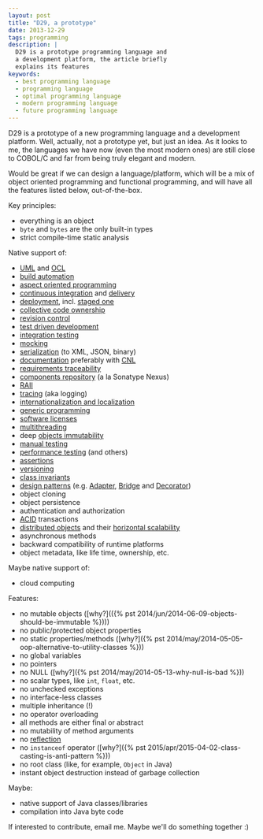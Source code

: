```yaml
---
layout: post
title: "D29, a prototype"
date: 2013-12-29
tags: programming
description: |
  D29 is a prototype programming language and
  a development platform, the article briefly
  explains its features
keywords:
  - best programming language
  - programming language
  - optimal programming language
  - modern programming language
  - future programming language
---
```


D29 is a prototype of a new programming language and a development platform.
Well, actually, not a prototype yet, but just an idea. As it looks to me,
the languages we have now (even the most modern ones) are still close to COBOL/C
and far from being truly elegant and modern.

Would be great if we can design a language/platform, which will be
a mix of object oriented programming and functional programming, and will
have all the features listed below, out-of-the-box.

<!--more-->

Key principles:

 * everything is an object
 * `byte` and `bytes` are the only built-in types
 * strict compile-time static analysis

Native support of:

 * [UML](http://en.wikipedia.org/wiki/Unified_Modeling_Language) and [OCL](http://en.wikipedia.org/wiki/Object_Constraint_Language)
 * [build automation](http://en.wikipedia.org/wiki/Build_automation)
 * [aspect oriented programming](http://en.wikipedia.org/wiki/Aspect-oriented_programming)
 * [continuous integration](http://en.wikipedia.org/wiki/Continuous_integration) and [delivery](http://en.wikipedia.org/wiki/Continuous_delivery)
 * [deployment](http://en.wikipedia.org/wiki/Software_deployment), incl. [staged one](http://en.wikipedia.org/wiki/Staging_site)
 * [collective code ownership](http://www.martinfowler.com/bliki/CodeOwnership.html)
 * [revision control](http://en.wikipedia.org/wiki/Revision_control)
 * [test driven development](http://en.wikipedia.org/wiki/Test-driven_development)
 * [integration testing](http://en.wikipedia.org/wiki/Integration_testing)
 * [mocking](http://en.wikipedia.org/wiki/Mock_object)
 * [serialization](http://en.wikipedia.org/wiki/Serialization) (to XML, JSON, binary)
 * [documentation](http://en.wikipedia.org/wiki/Software_documentation) preferably with [CNL](http://en.wikipedia.org/wiki/Controlled_natural_language)
 * [requirements traceability](http://en.wikipedia.org/wiki/Requirements_traceability)
 * [components repository](http://en.wikipedia.org/wiki/Software_repository) (a la Sonatype Nexus)
 * [RAII](http://en.wikipedia.org/wiki/Resource_Acquisition_Is_Initialization)
 * [tracing](http://en.wikipedia.org/wiki/Tracing_%28software%29) (aka logging)
 * [internationalization and localization](http://en.wikipedia.org/wiki/Internationalization_and_localization)
 * [generic programming](http://en.wikipedia.org/wiki/Generic_programming)
 * [software licenses](http://en.wikipedia.org/wiki/Software_license)
 * [multithreading](http://en.wikipedia.org/wiki/Multithreading_%28computer_architecture%29)
 * deep [objects immutability](http://en.wikipedia.org/wiki/Immutable_object)
 * [manual testing](http://en.wikipedia.org/wiki/Manual_testing)
 * [performance testing](http://en.wikipedia.org/wiki/Software_performance_testing) (and others)
 * [assertions](http://en.wikipedia.org/wiki/Assertion_%28computing%29)
 * [versioning](http://en.wikipedia.org/wiki/Software_versioning)
 * [class invariants](http://en.wikipedia.org/wiki/Class_invariant)
 * [design patterns](http://en.wikipedia.org/wiki/Software_design_pattern) (e.g. [Adapter](http://en.wikipedia.org/wiki/Adapter_pattern), [Bridge](http://en.wikipedia.org/wiki/Bridge_pattern) and [Decorator](http://en.wikipedia.org/wiki/Decorator_pattern))
 * object cloning
 * object persistence
 * authentication and authorization
 * [ACID](http://en.wikipedia.org/wiki/ACID) transactions
 * [distributed objects](http://en.wikipedia.org/wiki/Distributed_object) and their [horizontal scalability](http://en.wikipedia.org/wiki/Scalability)
 * asynchronous methods
 * backward compatibility of runtime platforms
 * object metadata, like life time, ownership, etc.

Maybe native support of:

 * cloud computing

Features:

 * no mutable objects ([why?](({% pst 2014/jun/2014-06-09-objects-should-be-immutable %})))
 * no public/protected object properties
 * no static properties/methods ([why?]({% pst 2014/may/2014-05-05-oop-alternative-to-utility-classes %}))
 * no global variables
 * no pointers
 * no NULL ([why?]({% pst 2014/may/2014-05-13-why-null-is-bad %}))
 * no scalar types, like `int`, `float`, etc.
 * no unchecked exceptions
 * no interface-less classes
 * multiple inheritance (!)
 * no operator overloading
 * all methods are either final or abstract
 * no mutability of method arguments
 * no [reflection](http://en.wikipedia.org/wiki/Reflection_%28computer_programming%29)
 * no `instanceof` operator ([why?]({% pst 2015/apr/2015-04-02-class-casting-is-anti-pattern %}))
 * no root class (like, for example, `Object` in Java)
 * instant object destruction instead of garbage collection

Maybe:

 * native support of Java classes/libraries
 * compilation into Java byte code

If interested to contribute, email me. Maybe we'll do something together :)
